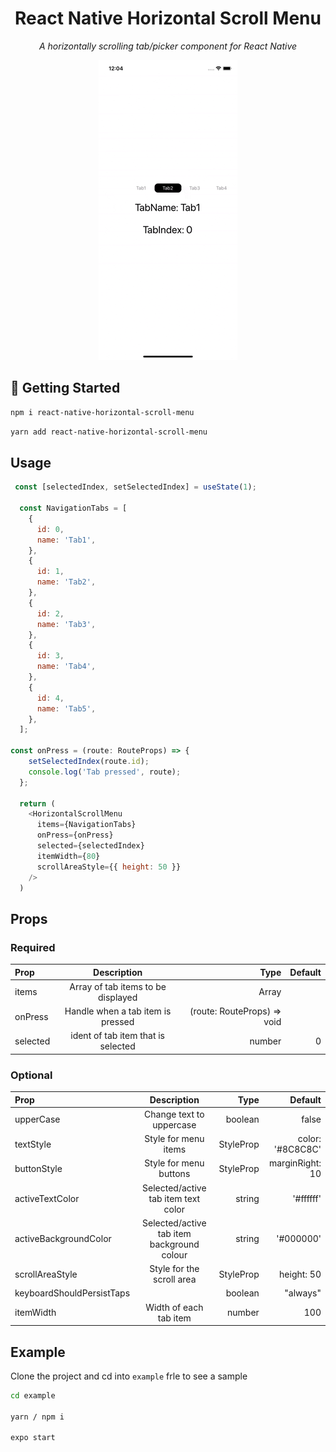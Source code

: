 <div align="center">
    <h1> React Native Horizontal Scroll Menu </h1>
    <p>
      <i>A horizontally scrolling tab/picker component for React Native</i>
    </p>
</div>

<p align="center">
  <img src="https://raw.githubusercontent.com/NyashaNziramasanga/react-native-horizontal-scroll-menu/main/horizontal-scroll-menu.gif?token=ALOFOKRR72AUELCBSE24P7LA7QTQY"/>
</p>


## 🏁 Getting Started

```bash
npm i react-native-horizontal-scroll-menu
```

```bash
yarn add react-native-horizontal-scroll-menu
```

## Usage

```javascript
 const [selectedIndex, setSelectedIndex] = useState(1);

  const NavigationTabs = [
    {
      id: 0,
      name: 'Tab1',
    },
    {
      id: 1,
      name: 'Tab2',
    },
    {
      id: 2,
      name: 'Tab3',
    },
    {
      id: 3,
      name: 'Tab4',
    },
    {
      id: 4,
      name: 'Tab5',
    },
  ];

const onPress = (route: RouteProps) => {
    setSelectedIndex(route.id);
    console.log('Tab pressed', route);
  };

  return (
    <HorizontalScrollMenu
      items={NavigationTabs}
      onPress={onPress}
      selected={selectedIndex}
      itemWidth={80}
      scrollAreaStyle={{ height: 50 }}
    />
  )
```

## Props

### Required

| Prop      | Description | Type     | Default    |
| :---        |    :----:   |          ---: |---: |
| items      | Array of tab items to be displayed       | Array<NavigationTabsProps>   |     |
| onPress   | Handle when a tab item is pressed        | (route: RouteProps) => void     |     |
| selected   | ident of tab item that is selected        | number    |   0  |

### Optional

| Prop      | Description | Type     | Default    |
| :---        |    :----:   |          ---: |---: |
| upperCase      | Change text to uppercase      | boolean  | false    |
| textStyle      | Style for menu items      | StyleProp<TextStyle>  |  color: '#8C8C8C'   |
| buttonStyle      | Style for menu buttons     | StyleProp<TextStyle>  | marginRight: 10    |
| activeTextColor      | Selected/active tab item text color      | string  | '#ffffff' |
| activeBackgroundColor      | Selected/active tab item background colour     | string | '#000000'   |
| scrollAreaStyle      | Style for the scroll area     | StyleProp<ViewStyle> | height: 50   |
| keyboardShouldPersistTaps      |    | boolean | "always" | "never" | "handled" | 'always'  |
| itemWidth      | Width of each tab item    | number | 100   |

## Example

Clone the project and cd into `example` frle to see a sample

```bash
cd example

yarn / npm i

expo start
```